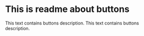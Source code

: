 # This is readme about buttons

This text contains buttons description. This text contains buttons description.
